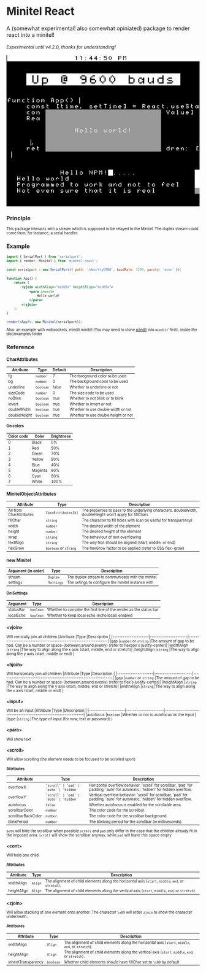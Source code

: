 # Minitel React

A (somewhat experimental! also somewhat opiniated) package to render react into a minitel!

<small>*Experimental until v4.2.0, thanks for understanding!*<small>

![](assets/Hello%20NPM.png)

## Principle

This package interacts with a stream which is supposed to be relayed to the Minitel. The duplex stream could come from, for instance, a serial handler.

## Example

```jsx
import { SerialPort } from 'serialport';
import { render, Minitel } from 'minitel-react';

const serialport = new SerialPort({ path: '/dev/ttyUSB0', baudRate: 1200, parity: 'even' });

function App() {
    return (
        <yjoin widthAlign="middle" heightAlign="middle">
            <para invert>
                Hello world!
            </para>
        </yjoin>
    );
}

render(<App/>, new Minitel(serialport));
```

Also: an example with websockets, miedit minitel (You may need to clone [miedit](https://github.com/Zigazou/miedit) into `miedit/` first), inside the dist/examples folder

## Reference

### CharAttributes

|Attribute   |Type     |Default|Description                        |
|------------|---------|-------|-----------------------------------|
|fg          |`number` |7      |The foreground color to be used    |
|bg          |`number` |0      |The background color to be used    |
|underline   |`boolean`|false  |Whether to underline or not        |
|sizeCode    |`number` |0      |The size code to be used           |
|noBlink     |`boolean`|true   |Whether to not blink or to blink   |
|invert      |`boolean`|true   |Whether to invert or not           |
|doubleWidth |`boolean`|true   |Whether to use double width or not |
|doubleHeight|`boolean`|true   |Whether to use double height or not|

#### On colors
|Color code|Color  |Brightness|
|----------|-------|----------|
|0         |Black  |0%        |
|1         |Red    |50%       |
|2         |Green  |70%       |
|3         |Yellow |90%       |
|4         |Blue   |40%       |
|5         |Magenta|60%       |
|6         |Cyan   |80%       |
|7         |White  |100%      |

### MinitelObjectAttributes
|Attribute              |Type                  |Description                                                                                             |
|-----------------------|----------------------|--------------------------------------------------------------------------------------------------------|
|All from CharAttributes|`CharAttributes[k]`   |The properties to pass to the underlying characters. doubleWidth, doubleHeight won't apply for fillChars|
|fillChar               |`string`              |The character to fill holes with (can be useful for transparency)                                       |
|width                  |`number`              |The desired width of the element                                                                        |
|height                 |`number`              |The desired height of the element                                                                       |
|wrap                   |`string`              |The behaviour of text overflowing                                                                       |
|textAlign              |`string`              |The way text should be aligned (start, middle, or end)                                                  |
|flexGrow               |`boolean` or `string` |The flexGrow factor to be applied (refer to CSS flex-grow)                                              |

### new Minitel
|Argument (in order)|Type      |Description                                       |
|-------------------|----------|--------------------------------------------------|
|stream             |`Duplex`  |The duplex stream to communicate with the minitel |
|settings           |`Settings`|The setings to configure the minitel instance with|

#### On Settings
|Argument |Type      |Description                                                       |
|---------|----------|------------------------------------------------------------------|
|statusBar|`boolean` |Whether to consider the first line of the render as the status bar|
|localEcho|`boolean` |Whether to keep local echo (écho local) enabled                   |

### &lt;vjoin&gt;
Will vertically join all children
|Attribute            |Type                  |Description                                                                             |
|---------------------|----------------------|-----------------------------------------------------------------|
|gap                  |`number` or `string`  |The amount of gap to be had. Can be a number or space-{between,around,evenly} (refer to flexbox's justify-center)|
|widthAlign           |`string`              |The way to align along the x axis (start, middle, end or stretch)|
|heightAlign          |`string`              |The way to align along the y axis (start, middle or end)         |

### &lt;hjoin&gt;
Will horizontally join all children
|Attribute            |Type                  |Description                                                      |
|---------------------|----------------------|-----------------------------------------------------------------|
|gap                  |`number` or `string`  |The amount of gap to be had. Can be a number or space-{between,around,evenly} (refer to flex's justify-center)|
|heightAlign          |`string`              |The way to align along the y axis (start, middle, end or stretch)|
|widthAlign           |`string`              |The way to align along the x axis (start, middle or end)         |

### &lt;input&gt;
Will be an input
|Attribute            |Type                  |Description                                                      |
|---------------------|----------------------|-----------------------------------------------------------------|
|autofocus            |`boolean`             |Whether or not to autofocus on the input                         |
|type                 |`string`              |The type of input (for now, text or password)                    |

### &lt;para&gt;
Will show text

### &lt;scroll&gt;
Will allow scrolling (the element needs to be focused to be scrolled upon)

#### Attributes

| Attribute            | Type                                | Description                                                                                       |
|----------------------|-------------------------------------|---------------------------------------------------------------------------------------------------|
| overflowX            | `'scroll' \| 'pad' \| 'auto' \| 'hidden'` | Horizontal overflow behavior: 'scroll' for scrollbar, 'pad' for padding, 'auto' for automatic, 'hidden' for hidden overflow. |
| overflowY            | `'scroll' \| 'pad' \| 'auto' \| 'hidden'` | Vertical overflow behavior: 'scroll' for scrollbar, 'pad' for padding, 'auto' for automatic, 'hidden' for hidden overflow.   |
| autofocus            | `false`                             | Whether autofocus is enabled for the scrollable area.                                             |
| scrollbarColor       | `number`                            | The color code for the scrollbar.                                                                  |
| scrollbarBackColor   | `number`                            | The color code for the scrollbar background.                                                       |
| blinkPeriod          | `number`                            | The blinking period for the scrollbar (in milliseconds).                                          |

`auto` will hide the scrollbar when possible
`scroll` and `pad` only differ in the case that the children already fit in the imposed area: `scroll` will show the scrollbar anyway, while `pad` will leave this space empty

### &lt;cont&gt;

Will hold one child.

#### Attributes

| Attribute     | Type          | Description                                                                                       |
|---------------|---------------|---------------------------------------------------------------------------------------------------|
| widthAlign    | `Align`       | The alignment of child elements along the horizontal axis (`start`, `middle`, `end`, or `stretch`). |
| heightAlign   | `Align`       | The alignment of child elements along the vertical axis (`start`, `middle`, `end`, or `stretch`).   |

### &lt;zjoin&gt;

Will allow stacking of one element onto another. The character `\x09` will order `zjoin` to show the character underneath.

#### Attributes

| Attribute            | Type       | Description                                                                                       |
|----------------------|------------|---------------------------------------------------------------------------------------------------|
| widthAlign           | `Align`    | The alignment of child elements along the horizontal axis (`start`, `middle`, `end`, or `stretch`). |
| heightAlign          | `Align`    | The alignment of child elements along the vertical axis (`start`, `middle`, `end`, or `stretch`).   |
| inheritTransparency  | `boolean`  | Whether child elements should have fillChar set to `\x09` by default                              |
